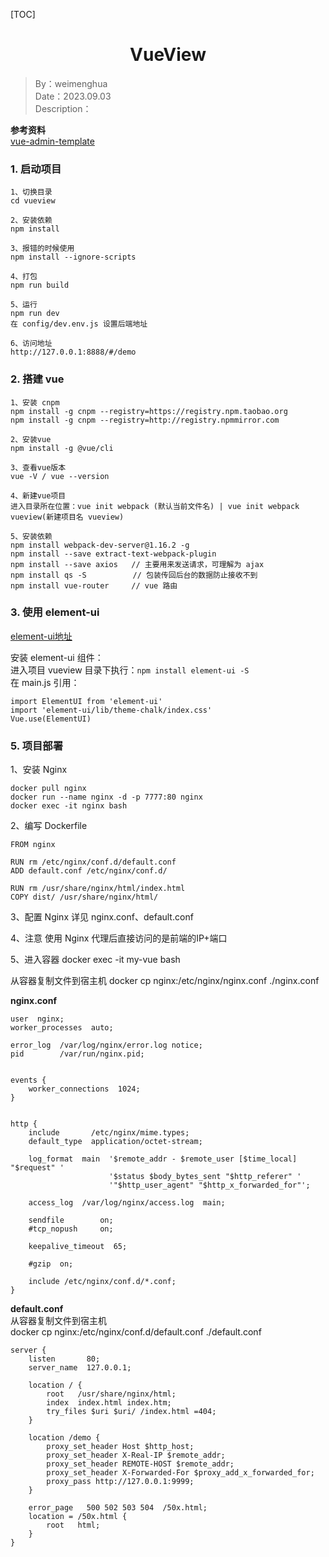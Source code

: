 [TOC]

<h1 align="center">VueView</h1>

> By：weimenghua  
> Date：2023.09.03  
> Description：



**参考资料**  
[vue-admin-template](https://github.com/PanJiaChen/vue-admin-template/blob/master/README.md)



### 1. 启动项目
```
1、切换目录
cd vueview

2、安装依赖
npm install  
   
3、报错的时候使用
npm install --ignore-scripts

4、打包
npm run build

5、运行
npm run dev
在 config/dev.env.js 设置后端地址

6、访问地址
http://127.0.0.1:8888/#/demo
```



### 2. 搭建 vue

```
1、安装 cnpm
npm install -g cnpm --registry=https://registry.npm.taobao.org
npm install -g cnpm --registry=http://registry.npmmirror.com

2、安装vue
npm install -g @vue/cli

3、查看vue版本
vue -V / vue --version

4、新建vue项目
进入目录所在位置：vue init webpack (默认当前文件名) | vue init webpack vueview(新建项目名 vueview)

5、安装依赖
npm install webpack-dev-server@1.16.2 -g
npm install --save extract-text-webpack-plugin
npm install --save axios   // 主要用来发送请求，可理解为 ajax
npm install qs -S　　       // 包装传回后台的数据防止接收不到
npm install vue-router     // vue 路由
```



### 3. 使用 element-ui

[element-ui地址](https://element.eleme.cn/#/zh-CN/component/installation)  

安装 element-ui 组件：  
进入项目 vueview 目录下执行：`npm install element-ui -S`  
在 main.js 引用：
```
import ElementUI from 'element-ui'
import 'element-ui/lib/theme-chalk/index.css'
Vue.use(ElementUI)
```



### 5. 项目部署

1、安装 Nginx
```
docker pull nginx
docker run --name nginx -d -p 7777:80 nginx
docker exec -it nginx bash
```

2、编写 Dockerfile
```
FROM nginx

RUN rm /etc/nginx/conf.d/default.conf
ADD default.conf /etc/nginx/conf.d/

RUN rm /usr/share/nginx/html/index.html
COPY dist/ /usr/share/nginx/html/
```

3、配置 Nginx
详见 nginx.conf、default.conf

4、注意
使用 Nginx 代理后直接访问的是前端的IP+端口

5、进入容器
docker exec -it my-vue bash

从容器复制文件到宿主机
docker cp nginx:/etc/nginx/nginx.conf ./nginx.conf

**nginx.conf**
```
user  nginx;
worker_processes  auto;

error_log  /var/log/nginx/error.log notice;
pid        /var/run/nginx.pid;


events {
    worker_connections  1024;
}


http {
    include       /etc/nginx/mime.types;
    default_type  application/octet-stream;

    log_format  main  '$remote_addr - $remote_user [$time_local] "$request" '
                      '$status $body_bytes_sent "$http_referer" '
                      '"$http_user_agent" "$http_x_forwarded_for"';

    access_log  /var/log/nginx/access.log  main;

    sendfile        on;
    #tcp_nopush     on;

    keepalive_timeout  65;

    #gzip  on;

    include /etc/nginx/conf.d/*.conf;
}
```

**default.conf**  
从容器复制文件到宿主机  
docker cp nginx:/etc/nginx/conf.d/default.conf ./default.conf
```
server {
    listen       80;
    server_name  127.0.0.1;

    location / {
        root   /usr/share/nginx/html;
        index  index.html index.htm;
        try_files $uri $uri/ /index.html =404;
    }

    location /demo {
        proxy_set_header Host $http_host;
        proxy_set_header X-Real-IP $remote_addr;
        proxy_set_header REMOTE-HOST $remote_addr;
        proxy_set_header X-Forwarded-For $proxy_add_x_forwarded_for;
        proxy_pass http://127.0.0.1:9999;
    }

    error_page   500 502 503 504  /50x.html;
    location = /50x.html {
        root   html;
    }
}
```
